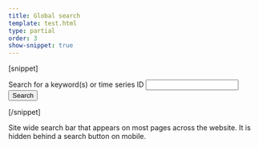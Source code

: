 ```yaml
---
title: Global search
template: test.html
type: partial
order: 3
show-snippet: true
---
```

[snippet]
<div class="search nav-search--hidden print--hide" id="searchBar">
	<div class="wrapper" role="search">
		<form class="col-wrap search__form" action="/search">
			<label class="search__label col col--md-23 col--lg-24" for="nav-search">
				Search for a keyword(s) or time series ID
			</label>
			<input type="search" autocomplete="off" class="search__input col col--md-21 col--lg-32" id="nav-search" name="q" value="">
			<button type="submit" class="search__button col--md-3 col--lg-3" id="nav-search-submit">
				<span class="visuallyhidden">Search</span>
				<span class="icon icon-search--light"></span>
			</button>
		</form>
	</div>
</div>
[/snippet]

Site wide search bar that appears on most pages across the website. It is hidden behind a search button on mobile.
